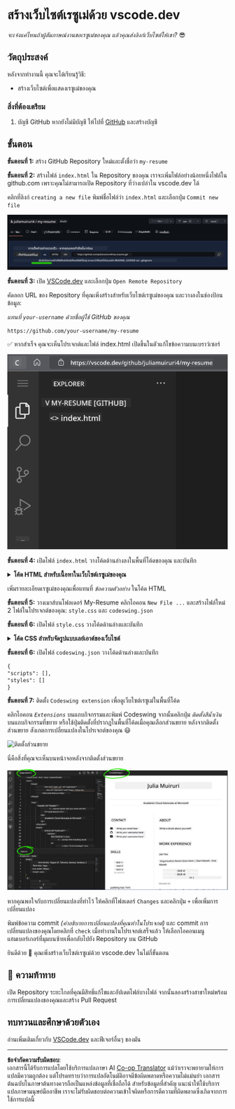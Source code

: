 <!--
CO_OP_TRANSLATOR_METADATA:
{
  "original_hash": "bd3aa6d2b879c30ea496c43aec1c49ed",
  "translation_date": "2025-08-29T07:41:13+00:00",
  "source_file": "8-code-editor/1-using-a-code-editor/assignment.md",
  "language_code": "th"
}
-->
# สร้างเว็บไซต์เรซูเม่ด้วย vscode.dev

_จะเจ๋งแค่ไหนถ้าผู้สัมภาษณ์งานขอเรซูเม่ของคุณ แล้วคุณส่งลิงก์เว็บไซต์ให้เขา?_ 😎

## วัตถุประสงค์

หลังจากทำงานนี้ คุณจะได้เรียนรู้วิธี:

- สร้างเว็บไซต์เพื่อแสดงเรซูเม่ของคุณ

### สิ่งที่ต้องเตรียม

1. บัญชี GitHub หากยังไม่มีบัญชี ให้ไปที่ [GitHub](https://github.com/) และสร้างบัญชี

## ขั้นตอน

**ขั้นตอนที่ 1:** สร้าง GitHub Repository ใหม่และตั้งชื่อว่า `my-resume`

**ขั้นตอนที่ 2:** สร้างไฟล์ `index.html` ใน Repository ของคุณ เราจะเพิ่มไฟล์อย่างน้อยหนึ่งไฟล์ใน github.com เพราะคุณไม่สามารถเปิด Repository ที่ว่างเปล่าใน vscode.dev ได้

คลิกที่ลิงก์ `creating a new file` พิมพ์ชื่อไฟล์ว่า `index.html` และเลือกปุ่ม `Commit new file`

![สร้างไฟล์ใหม่บน github.com](../../../../translated_images/new-file-github.com.c886796d800e8056561829a181be1382c5303da9d902d8b2dd82b68a4806e21f.th.png)

**ขั้นตอนที่ 3:** เปิด [VSCode.dev](https://vscode.dev) และเลือกปุ่ม `Open Remote Repository`

คัดลอก URL ของ Repository ที่คุณเพิ่งสร้างสำหรับเว็บไซต์เรซูเม่ของคุณ และวางลงในช่องป้อนข้อมูล:

_แทนที่ `your-username` ด้วยชื่อผู้ใช้ GitHub ของคุณ_

```
https://github.com/your-username/my-resume
```

✅ หากสำเร็จ คุณจะเห็นโปรเจกต์และไฟล์ index.html เปิดขึ้นในตัวแก้ไขข้อความบนเบราว์เซอร์

![สร้างไฟล์ใหม่](../../../../translated_images/project-on-vscode.dev.e79815a9a95ee7feac72ebe5c941c91279716be37c575dbdbf2f43bea2c7d8b6.th.png)

**ขั้นตอนที่ 4:** เปิดไฟล์ `index.html` วางโค้ดด้านล่างลงในพื้นที่โค้ดของคุณ และบันทึก

<details>
    <summary><b>โค้ด HTML สำหรับเนื้อหาในเว็บไซต์เรซูเม่ของคุณ</b></summary>
    
        <html>

            <head>
                <link href="style.css" rel="stylesheet">
                <link rel="stylesheet" href="https://cdnjs.cloudflare.com/ajax/libs/font-awesome/5.15.4/css/all.min.css">
                <title>ใส่ชื่อของคุณที่นี่!</title>
            </head>
            <body>
                <header id="header">
                    <!-- ส่วนหัวของเรซูเม่ที่มีชื่อและตำแหน่งของคุณ -->
                    <h1>ใส่ชื่อของคุณที่นี่!</h1>
                    <hr>
                    ใส่ตำแหน่งของคุณ!
                    <hr>
                </header>
                <main>
                    <article id="mainLeft">
                        <section>
                            <h2>ติดต่อ</h2>
                            <!-- ข้อมูลการติดต่อรวมถึงโซเชียลมีเดีย -->
                            <p>
                                <i class="fa fa-envelope" aria-hidden="true"></i>
                                <a href="mailto:username@domain.top-level domain">ใส่อีเมลของคุณที่นี่</a>
                            </p>
                            <p>
                                <i class="fab fa-github" aria-hidden="true"></i>
                                <a href="github.com/yourGitHubUsername">ใส่ชื่อผู้ใช้ของคุณที่นี่!</a>
                            </p>
                            <p>
                                <i class="fab fa-linkedin" aria-hidden="true"></i>
                                <a href="linkedin.com/yourLinkedInUsername">ใส่ชื่อผู้ใช้ของคุณที่นี่!</a>
                            </p>
                        </section>
                        <section>
                            <h2>ทักษะ</h2>
                            <!-- ทักษะของคุณ -->
                            <ul>
                                <li>ทักษะ 1!</li>
                                <li>ทักษะ 2!</li>
                                <li>ทักษะ 3!</li>
                                <li>ทักษะ 4!</li>
                            </ul>
                        </section>
                        <section>
                            <h2>การศึกษา</h2>
                            <!-- การศึกษาของคุณ -->
                            <h3>ใส่หลักสูตรของคุณที่นี่!</h3>
                            <p>
                                ใส่ชื่อสถาบันของคุณที่นี่!
                            </p>
                            <p>
                                วันที่เริ่ม - วันที่สิ้นสุด
                            </p>
                        </section>            
                    </article>
                    <article id="mainRight">
                        <section>
                            <h2>เกี่ยวกับ</h2>
                            <!-- เกี่ยวกับตัวคุณ -->
                            <p>เขียนคำอธิบายเกี่ยวกับตัวคุณ!</p>
                        </section>
                        <section>
                            <h2>ประสบการณ์การทำงาน</h2>
                            <!-- ประสบการณ์การทำงานของคุณ -->
                            <h3>ชื่อตำแหน่งงาน</h3>
                            <p>
                                ใส่ชื่อองค์กร | เดือนเริ่ม – เดือนสิ้นสุด
                            </p>
                            <ul>
                                    <li>งานที่ 1 - เขียนสิ่งที่คุณทำ!</li>
                                    <li>งานที่ 2 - เขียนสิ่งที่คุณทำ!</li>
                                    <li>เขียนผลลัพธ์/ผลกระทบจากการมีส่วนร่วมของคุณ</li>
                                    
                            </ul>
                            <h3>ชื่อตำแหน่งงาน 2</h3>
                            <p>
                                ใส่ชื่อองค์กร | เดือนเริ่ม – เดือนสิ้นสุด
                            </p>
                            <ul>
                                    <li>งานที่ 1 - เขียนสิ่งที่คุณทำ!</li>
                                    <li>งานที่ 2 - เขียนสิ่งที่คุณทำ!</li>
                                    <li>เขียนผลลัพธ์/ผลกระทบจากการมีส่วนร่วมของคุณ</li>
                                    
                            </ul>
                        </section>
                    </article>
                </main>
            </body>
        </html>
</details>

เพิ่มรายละเอียดเรซูเม่ของคุณเพื่อแทนที่ _ข้อความตัวอย่าง_ ในโค้ด HTML

**ขั้นตอนที่ 5:** วางเมาส์บนโฟลเดอร์ My-Resume คลิกไอคอน `New File ...` และสร้างไฟล์ใหม่ 2 ไฟล์ในโปรเจกต์ของคุณ: `style.css` และ `codeswing.json`

**ขั้นตอนที่ 6:** เปิดไฟล์ `style.css` วางโค้ดด้านล่างและบันทึก

<details>
        <summary><b>โค้ด CSS สำหรับจัดรูปแบบเลย์เอาต์ของเว็บไซต์</b></summary>
            
            body {
                font-family: 'Segoe UI', Tahoma, Geneva, Verdana, sans-serif;
                font-size: 16px;
                max-width: 960px;
                margin: auto;
            }
            h1 {
                font-size: 3em;
                letter-spacing: .6em;
                padding-top: 1em;
                padding-bottom: 1em;
            }

            h2 {
                font-size: 1.5em;
                padding-bottom: 1em;
            }

            h3 {
                font-size: 1em;
                padding-bottom: 1em;
            }
            main { 
                display: grid;
                grid-template-columns: 40% 60%;
                margin-top: 3em;
            }
            header {
                text-align: center;
                margin: auto 2em;
            }

            section {
                margin: auto 1em 4em 2em;
            }

            i {
                margin-right: .5em;
            }

            p {
                margin: .2em auto
            }

            hr {
                border: none;
                background-color: lightgray;
                height: 1px;
            }

            h1, h2, h3 {
                font-weight: 100;
                margin-bottom: 0;
            }
            #mainLeft {
                border-right: 1px solid lightgray;
            }
            
</details>

**ขั้นตอนที่ 6:** เปิดไฟล์ `codeswing.json` วางโค้ดด้านล่างและบันทึก

    {
    "scripts": [],
    "styles": []
    }

**ขั้นตอนที่ 7:** ติดตั้ง `Codeswing extension` เพื่อดูเว็บไซต์เรซูเม่ในพื้นที่โค้ด

คลิกไอคอน _`Extensions`_ บนแถบกิจกรรมและพิมพ์ Codeswing จากนั้นคลิกปุ่ม _ติดตั้งสีน้ำเงิน_ บนแถบกิจกรรมที่ขยาย หรือใช้ปุ่มติดตั้งที่ปรากฏในพื้นที่โค้ดเมื่อคุณเลือกส่วนขยาย หลังจากติดตั้งส่วนขยาย สังเกตการเปลี่ยนแปลงในโปรเจกต์ของคุณ 😃

![ติดตั้งส่วนขยาย](../../../../8-code-editor/images/install-extension.gif)

นี่คือสิ่งที่คุณจะเห็นบนหน้าจอหลังจากติดตั้งส่วนขยาย

![Codeswing extension กำลังทำงาน](../../../../translated_images/after-codeswing-extension-pb.0ebddddcf73b550994947a9084e35e2836c713ae13839d49628e3c764c1cfe83.th.png)

หากคุณพอใจกับการเปลี่ยนแปลงที่ทำไว้ ให้คลิกที่โฟลเดอร์ `Changes` และคลิกปุ่ม `+` เพื่อเพิ่มการเปลี่ยนแปลง

พิมพ์ข้อความ commit _(คำอธิบายการเปลี่ยนแปลงที่คุณทำในโปรเจกต์)_ และ commit การเปลี่ยนแปลงของคุณโดยคลิกที่ `check` เมื่อทำงานในโปรเจกต์เสร็จแล้ว ให้เลือกไอคอนเมนูแฮมเบอร์เกอร์ที่มุมบนซ้ายเพื่อกลับไปยัง Repository บน GitHub

ยินดีด้วย 🎉 คุณเพิ่งสร้างเว็บไซต์เรซูเม่ด้วย vscode.dev ในไม่กี่ขั้นตอน

## 🚀 ความท้าทาย

เปิด Repository ระยะไกลที่คุณมีสิทธิ์แก้ไขและอัปเดตไฟล์บางไฟล์ จากนั้นลองสร้างสาขาใหม่พร้อมการเปลี่ยนแปลงของคุณและสร้าง Pull Request

## ทบทวนและศึกษาด้วยตัวเอง

อ่านเพิ่มเติมเกี่ยวกับ [VSCode.dev](https://code.visualstudio.com/docs/editor/vscode-web?WT.mc_id=academic-0000-alfredodeza) และฟีเจอร์อื่นๆ ของมัน

---

**ข้อจำกัดความรับผิดชอบ**:  
เอกสารนี้ได้รับการแปลโดยใช้บริการแปลภาษา AI [Co-op Translator](https://github.com/Azure/co-op-translator) แม้ว่าเราจะพยายามให้การแปลมีความถูกต้อง แต่โปรดทราบว่าการแปลอัตโนมัติอาจมีข้อผิดพลาดหรือความไม่แม่นยำ เอกสารต้นฉบับในภาษาต้นทางควรถือเป็นแหล่งข้อมูลที่เชื่อถือได้ สำหรับข้อมูลที่สำคัญ แนะนำให้ใช้บริการแปลภาษามนุษย์มืออาชีพ เราจะไม่รับผิดชอบต่อความเข้าใจผิดหรือการตีความที่ผิดพลาดซึ่งเกิดจากการใช้การแปลนี้